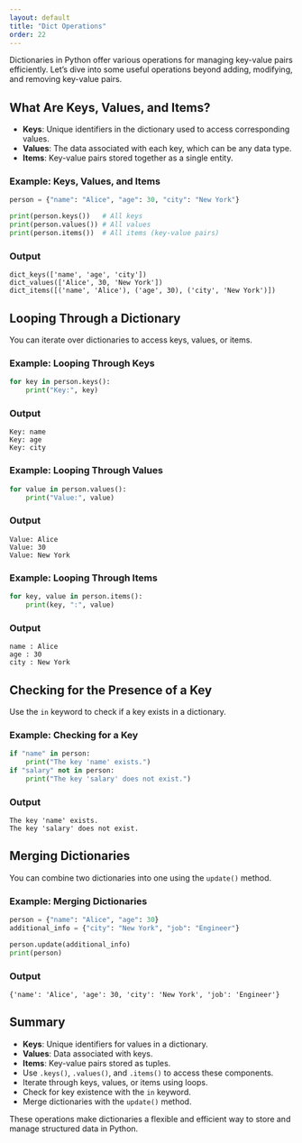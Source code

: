 ```yaml
---
layout: default
title: "Dict Operations"
order: 22
---
```


Dictionaries in Python offer various operations for managing key-value pairs efficiently. Let’s dive into some useful operations beyond adding, modifying, and removing key-value pairs.

## What Are Keys, Values, and Items?

- **Keys**: Unique identifiers in the dictionary used to access corresponding values.
- **Values**: The data associated with each key, which can be any data type.
- **Items**: Key-value pairs stored together as a single entity.

### Example: Keys, Values, and Items

```python
person = {"name": "Alice", "age": 30, "city": "New York"}

print(person.keys())   # All keys
print(person.values()) # All values
print(person.items())  # All items (key-value pairs)
```

### Output

```plaintext
dict_keys(['name', 'age', 'city'])
dict_values(['Alice', 30, 'New York'])
dict_items([('name', 'Alice'), ('age', 30), ('city', 'New York')])
```

## Looping Through a Dictionary

You can iterate over dictionaries to access keys, values, or items.

### Example: Looping Through Keys

```python
for key in person.keys():
    print("Key:", key)
```

### Output

```plaintext
Key: name
Key: age
Key: city
```

### Example: Looping Through Values

```python
for value in person.values():
    print("Value:", value)
```

### Output

```plaintext
Value: Alice
Value: 30
Value: New York
```

### Example: Looping Through Items

```python
for key, value in person.items():
    print(key, ":", value)
```

### Output

```plaintext
name : Alice
age : 30
city : New York
```

## Checking for the Presence of a Key

Use the `in` keyword to check if a key exists in a dictionary.

### Example: Checking for a Key

```python
if "name" in person:
    print("The key 'name' exists.")
if "salary" not in person:
    print("The key 'salary' does not exist.")
```

### Output

```plaintext
The key 'name' exists.
The key 'salary' does not exist.
```

## Merging Dictionaries

You can combine two dictionaries into one using the `update()` method.

### Example: Merging Dictionaries

```python
person = {"name": "Alice", "age": 30}
additional_info = {"city": "New York", "job": "Engineer"}

person.update(additional_info)
print(person)
```

### Output

```plaintext
{'name': 'Alice', 'age': 30, 'city': 'New York', 'job': 'Engineer'}
```

## Summary

- **Keys**: Unique identifiers for values in a dictionary.
- **Values**: Data associated with keys.
- **Items**: Key-value pairs stored as tuples.
- Use `.keys()`, `.values()`, and `.items()` to access these components.
- Iterate through keys, values, or items using loops.
- Check for key existence with the `in` keyword.
- Merge dictionaries with the `update()` method.

These operations make dictionaries a flexible and efficient way to store and manage structured data in Python.
